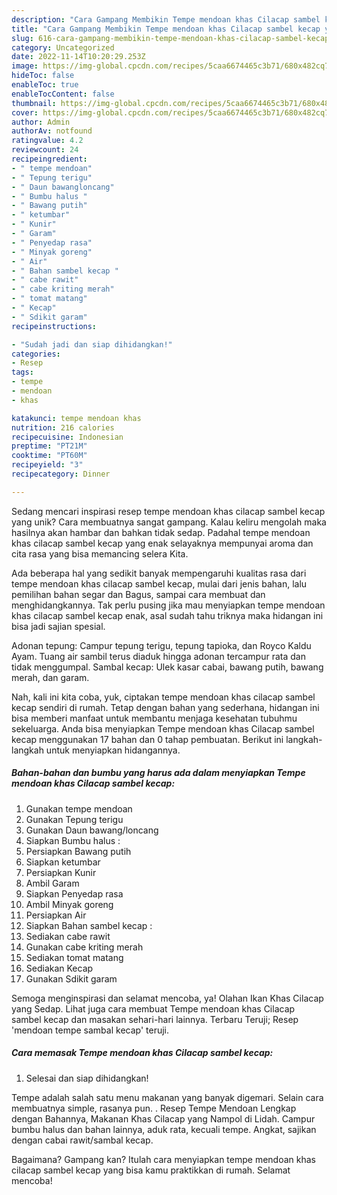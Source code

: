```yaml
---
description: "Cara Gampang Membikin Tempe mendoan khas Cilacap sambel kecap yang Enak"
title: "Cara Gampang Membikin Tempe mendoan khas Cilacap sambel kecap yang Enak"
slug: 616-cara-gampang-membikin-tempe-mendoan-khas-cilacap-sambel-kecap-yang-enak
category: Uncategorized
date: 2022-11-14T10:20:29.253Z
image: https://img-global.cpcdn.com/recipes/5caa6674465c3b71/680x482cq70/tempe-mendoan-khas-cilacap-sambel-kecap-foto-resep-utama.jpg
hideToc: false
enableToc: true
enableTocContent: false
thumbnail: https://img-global.cpcdn.com/recipes/5caa6674465c3b71/680x482cq70/tempe-mendoan-khas-cilacap-sambel-kecap-foto-resep-utama.jpg
cover: https://img-global.cpcdn.com/recipes/5caa6674465c3b71/680x482cq70/tempe-mendoan-khas-cilacap-sambel-kecap-foto-resep-utama.jpg
author: Admin
authorAv: notfound
ratingvalue: 4.2
reviewcount: 24
recipeingredient:
- " tempe mendoan"
- " Tepung terigu"
- " Daun bawangloncang"
- " Bumbu halus "
- " Bawang putih"
- " ketumbar"
- " Kunir"
- " Garam"
- " Penyedap rasa"
- " Minyak goreng"
- " Air"
- " Bahan sambel kecap "
- " cabe rawit"
- " cabe kriting merah"
- " tomat matang"
- " Kecap"
- " Sdikit garam"
recipeinstructions:

- "Sudah jadi dan siap dihidangkan!"
categories:
- Resep
tags:
- tempe
- mendoan
- khas

katakunci: tempe mendoan khas 
nutrition: 216 calories
recipecuisine: Indonesian
preptime: "PT21M"
cooktime: "PT60M"
recipeyield: "3"
recipecategory: Dinner

---
```





Sedang mencari inspirasi resep tempe mendoan khas cilacap sambel kecap yang unik? Cara membuatnya sangat gampang. Kalau keliru mengolah maka hasilnya akan hambar dan bahkan tidak sedap. Padahal tempe mendoan khas cilacap sambel kecap yang enak selayaknya mempunyai aroma dan cita rasa yang bisa memancing selera Kita.





Ada beberapa hal yang sedikit banyak mempengaruhi kualitas rasa dari tempe mendoan khas cilacap sambel kecap, mulai dari jenis bahan, lalu pemilihan bahan segar dan Bagus, sampai cara membuat dan menghidangkannya. Tak perlu pusing jika mau menyiapkan tempe mendoan khas cilacap sambel kecap enak,      asal sudah tahu triknya maka hidangan ini bisa jadi sajian spesial.














Adonan tepung: Campur tepung terigu, tepung tapioka, dan Royco Kaldu Ayam. Tuang air sambil terus diaduk hingga adonan tercampur rata dan tidak menggumpal. Sambal kecap: Ulek kasar cabai, bawang putih, bawang merah, dan garam.






Nah, kali ini kita coba, yuk, ciptakan tempe mendoan khas cilacap sambel kecap sendiri di rumah. Tetap dengan bahan yang sederhana, hidangan ini bisa memberi manfaat untuk membantu menjaga kesehatan tubuhmu sekeluarga. Anda bisa menyiapkan Tempe mendoan khas Cilacap sambel kecap menggunakan 17 bahan dan 0 tahap pembuatan. Berikut ini langkah-langkah untuk menyiapkan hidangannya.

<!--inarticleads1-->

##### Bahan-bahan dan bumbu yang harus ada dalam menyiapkan Tempe mendoan khas Cilacap sambel kecap:

1. Gunakan  tempe mendoan
1. Gunakan  Tepung terigu
1. Gunakan  Daun bawang/loncang
1. Siapkan  Bumbu halus :
1. Persiapkan  Bawang putih
1. Siapkan  ketumbar
1. Persiapkan  Kunir
1. Ambil  Garam
1. Siapkan  Penyedap rasa
1. Ambil  Minyak goreng
1. Persiapkan  Air
1. Siapkan  Bahan sambel kecap :
1. Sediakan  cabe rawit
1. Gunakan  cabe kriting merah
1. Sediakan  tomat matang
1. Sediakan  Kecap
1. Gunakan  Sdikit garam


Semoga menginspirasi dan selamat mencoba, ya! Olahan Ikan Khas Cilacap yang Sedap. Lihat juga cara membuat Tempe mendoan khas Cilacap sambel kecap dan masakan sehari-hari lainnya. Terbaru Teruji; Resep &#39;mendoan tempe sambal kecap&#39; teruji. 

<!--inarticleads2-->

##### Cara memasak Tempe mendoan khas Cilacap sambel kecap:


1. Selesai dan siap dihidangkan!

Tempe adalah salah satu menu makanan yang banyak digemari. Selain cara membuatnya simple, rasanya pun. . Resep Tempe Mendoan Lengkap dengan Bahannya, Makanan Khas Cilacap yang Nampol di Lidah. Campur bumbu halus dan bahan lainnya, aduk rata, kecuali tempe. Angkat, sajikan dengan cabai rawit/sambal kecap. 

Bagaimana? Gampang kan? Itulah cara menyiapkan tempe mendoan khas cilacap sambel kecap yang bisa kamu praktikkan di rumah. Selamat mencoba!
